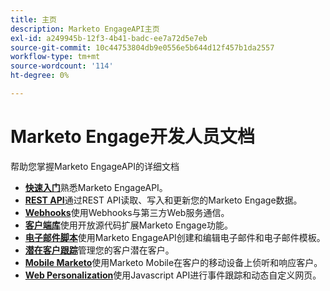 ```yaml
---
title: 主页
description: Marketo EngageAPI主页
exl-id: a249945b-12f3-4b41-badc-ee7a72d5e7eb
source-git-commit: 10c44753804db9e0556e5b644d12f457b1da2557
workflow-type: tm+mt
source-wordcount: '114'
ht-degree: 0%

---
```



# Marketo Engage开发人员文档

帮助您掌握Marketo EngageAPI的详细文档

* [**快速入门**](getting-started.md)&#x200B;熟悉Marketo EngageAPI。
* [**REST API**](https://developer.adobe.com/marketo-apis/)通过REST API读取、写入和更新您的Marketo Engage数据。
* [**Webhooks**](webhooks/webhooks.md)&#x200B;使用Webhooks与第三方Web服务通信。
* [**客户端库**](https://github.com/Marketo/Community-Supported-Client-Libraries)使用开放源代码扩展Marketo Engage功能。
* [**电子邮件脚本**](email-scripting.md)&#x200B;使用Marketo EngageAPI创建和编辑电子邮件和电子邮件模板。
* [**潜在客户跟踪**](javascript-api/lead-tracking.md)&#x200B;管理您的客户潜在客户。
* [**Mobile Marketo**](mobile/mobile.md)&#x200B;使用Marketo Mobile在客户的移动设备上侦听和响应客户。
* [**Web Personalization**](javascript-api/web-personalization.md)&#x200B;使用Javascript API进行事件跟踪和动态自定义网页。

